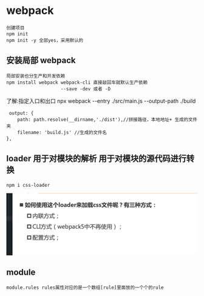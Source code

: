 <!--
 * @Author: your name
 * @Date: 2021-09-23 23:09:52
 * @LastEditTime: 2021-10-05 17:32:35
 * @LastEditors: Please set LastEditors
 * @Description: In User Settings Edit
 * @FilePath: /Vue3/webpack/01_webpack_base/笔记.markdown
-->

# webpack

    创建项目
    npm init
    npm init -y 全部yes，采用默认的

## 安装局部 webpack

    局部安装也分生产和开发依赖
    npm install webpack webpack-cli 直接敲回车就默认生产依赖
                        --save -dev 或者 -D

了解:指定入口和出口 npx webpack --entry ./src/main.js --output-path ./build

     output: {
        path: path.resolve(__dirname,'./dist'),//拼接路径，本地地址+ 生成的文件夹
        filename: 'build.js' //生成的文件名
    },

## loader 用于对模块的解析 用于对模块的源代码进行转换

    npm i css-loader

![img.png](img.png)

## module

    module.rules rules属性对应的是一个数组[rule]里面放的一个个的rule
